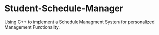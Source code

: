# Student-Schedule-Manager
Using C++ to implement a Schedule Managment System for personalized Management Functionality.
